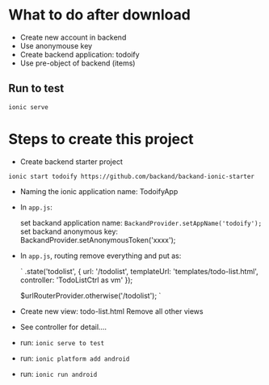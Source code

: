 

# What to do after download
* Create new account in backend
* Use anonymouse key
* Create backend application: todoify
* Use pre-object of backend (items)

## Run to test

`ionic serve`

# Steps to create this project
- Create backend starter project

`ionic start todoify https://github.com/backand/backand-ionic-starter`

* Naming the ionic application name: TodoifyApp
* In `app.js`:

  set backand application name: `BackandProvider.setAppName('todoify');`
  set backand anonymous key: BackandProvider.setAnonymousToken('xxxx');
  
* In `app.js`, routing remove everything and put as:
  
  `
  .state('todolist', {
                url: '/todolist',
                templateUrl: 'templates/todo-list.html',
                controller: 'TodoListCtrl as vm'
            });

  $urlRouterProvider.otherwise('/todolist');
   `
   
* Create new view: todo-list.html
  Remove all other views
  
* See controller for detail....


* run: `ionic serve to test`

* run: `ionic platform add android`

* run: `ionic run android`
